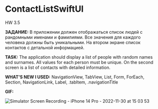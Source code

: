 # ContactListSwiftUI
HW 3.5

**ЗАДАНИЕ:** В приложении должен отображаться список людей с рандомными именами и фамилиями. 
Все значения для каждого человека должны быть уникальными. 
На втором экране список контактов с детальной информацией.

**TASK:** The application should display a list of people with random names and surnames. 
All values for each person must be unique. 
On the second screen is a list of contacts with detailed information.

**WHAT'S NEW I USED:** NavigationView, TabView, List, Form, ForEach, Section, NavigationLink, Label, .tabItem, .navigationTitle

**GIF:**

![Simulator Screen Recording - iPhone 14 Pro - 2022-11-30 at 15 03 53](https://user-images.githubusercontent.com/97275239/204740959-7c7685de-429b-4d5d-923a-4efe2ddf0ccd.gif)
